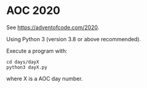 # AOC 2020

See <https://adventofcode.com/2020>.

Using Python 3 (version 3.8 or above recommended).

Execute a program with:

```
cd days/dayX
python3 dayX.py
```

where X is a AOC day number.
